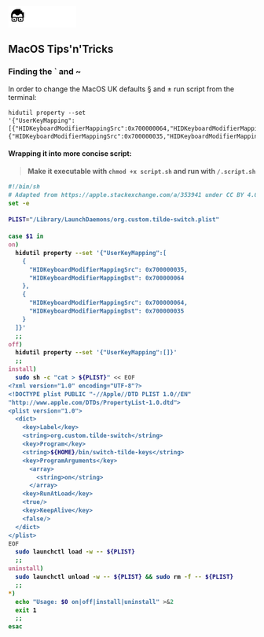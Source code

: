 <a href="../../README.md">
<img src="../../.readme/assets/codeacademy-white.svg" height="42">
</a>

## MacOS Tips'n'Tricks

### Finding the ` and ~
In order to change the MacOS UK defaults § and ± run script from the 
terminal:
```
hidutil property --set 
'{"UserKeyMapping":[{"HIDKeyboardModifierMappingSrc":0x700000064,"HIDKeyboardModifierMappingDst":0x700000035},{"HIDKeyboardModifierMappingSrc":0x700000035,"HIDKeyboardModifierMappingDst":0x700000064}]}'
``` 

<b>

#### Wrapping it into more concise script:
> Make it executable with <code>chmod +x script.sh</code> and run with 
<code>/.script.sh <command></code>
```sh
#!/bin/sh
# Adapted from https://apple.stackexchange.com/a/353941 under CC BY 4.0
set -e

PLIST="/Library/LaunchDaemons/org.custom.tilde-switch.plist"

case $1 in
on)
  hidutil property --set '{"UserKeyMapping":[
    {
      "HIDKeyboardModifierMappingSrc": 0x700000035,
      "HIDKeyboardModifierMappingDst": 0x700000064
    },
    {
      "HIDKeyboardModifierMappingSrc": 0x700000064,
      "HIDKeyboardModifierMappingDst": 0x700000035
    }
  ]}'
  ;;
off)
  hidutil property --set '{"UserKeyMapping":[]}'
  ;;
install)
  sudo sh -c "cat > ${PLIST}" << EOF
<?xml version="1.0" encoding="UTF-8"?>
<!DOCTYPE plist PUBLIC "-//Apple//DTD PLIST 1.0//EN" 
"http://www.apple.com/DTDs/PropertyList-1.0.dtd">
<plist version="1.0">
  <dict>
    <key>Label</key>
    <string>org.custom.tilde-switch</string>
    <key>Program</key>
    <string>${HOME}/bin/switch-tilde-keys</string>
    <key>ProgramArguments</key>
      <array>
        <string>on</string>
      </array>
    <key>RunAtLoad</key>
    <true/>
    <key>KeepAlive</key>
    <false/>
  </dict>
</plist>
EOF
  sudo launchctl load -w -- ${PLIST}
  ;;
uninstall)
  sudo launchctl unload -w -- ${PLIST} && sudo rm -f -- ${PLIST}
  ;;
*)
  echo "Usage: $0 on|off|install|uninstall" >&2
  exit 1
  ;;
esac
```
